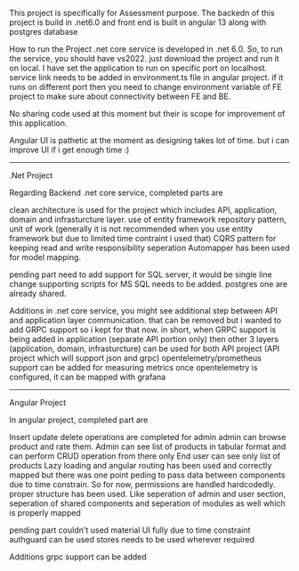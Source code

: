 This project is specifically for Assessment purpose. 
The backedn of this project is build in .net6.0 and front end is built in angular 13 along with postgres database


How to run the Project
.net core service is developed in .net 6.0. So, to run the service, you should have vs2022. just download the project and run it on local. 
I have set the application to run on specific port on localhost. 
service link needs to be added in environment.ts file in angular project. 
if it runs on different port then you need to change environment variable of FE project to make sure about connectivity between FE and BE.

No sharing code used at this moment but their is scope for improvement of this application.

Angular UI is pathetic at the moment as designing takes lot of time. but i can improve UI if i get enough time :)
***********************************************************************************************************

.Net Project

Regarding Backend .net core service, completed parts are

clean architecture is used for the project which includes API, application, domain and infrasturcture layer.
use of entity framework
repository pattern, unit of work (generally it is not recommended when you use entity framework but due to limited time contraint i used that)
CQRS pattern for keeping read and write responsibility seperation
Automapper has been used for model mapping.

pending part
need to add support for SQL server, it would be single line change
supporting scripts for MS SQL needs to be added. postgres one are already shared.


Additions
in .net core service, you might see additional step between API and application layer communication. that can be removed but i wanted to add GRPC support so i kept for that now.
in short, when GRPC support is being added in application (separate API portion only) then other 3 layers (application, domain, infrasturcture) can be used for both API project
(API project which will support json and grpc)
opentelemetry/prometheus support can be added for measuring metrics
once opentelemetry is configured, it can be mapped with grafana

*****************************************************************************************************************************
Angular Project

In angular project, completed part are 

Insert update delete operations are completed for admin
admin can browse product and rate them.
Admin can see list of products in tabular format and can perform CRUD operation from there only
End user can see only list of products
Lazy loading and angular routing has been used and correctly mapped but there was one point peding to pass data between components due to time constrain. So for now, permissions are handled hardcodedly.
proper structure has been used. Like seperation of admin and user section, seperation of shared components and seperation of modules as well which is properly mapped

pending part
couldn't used material UI fully due to time constraint
authguard can be used
stores needs to be used wherever required

Additions
grpc support can be added

